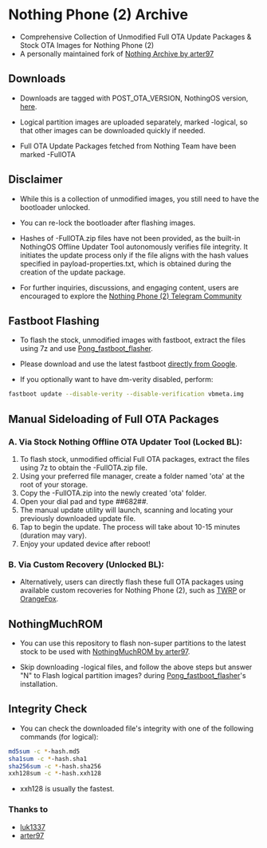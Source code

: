 # Nothing Phone (2) Archive

* Comprehensive Collection of Unmodified Full OTA Update Packages & Stock OTA Images for Nothing Phone (2)
* A personally maintained fork of [Nothing Archive by arter97](https://github.com/arter97/nothing_archive)

## Downloads

- Downloads are tagged with POST_OTA_VERSION, NothingOS version,
  [here](https://github.com/spike0en/nothing_archive/releases).

- Logical partition images are uploaded separately, marked -logical,
  so that other images can be downloaded quickly if needed.

- Full OTA Update Packages fetched from Nothing Team have been marked -FullOTA


## Disclaimer

- While this is a collection of unmodified images, you still need to have the bootloader unlocked.

- You can re-lock the bootloader after flashing images.

- Hashes of <name>-FullOTA.zip files have not been provided, as the built-in NothingOS Offline Updater Tool autonomously verifies file integrity. It initiates the update process only if the file aligns with the hash values specified in payload-properties.txt, which is obtained during the creation of the update package.

- For further inquiries, discussions, and engaging content, users are encouraged to explore the [Nothing Phone (2) Telegram Community](https://t.me/NothingPhone2)

  
## Fastboot Flashing

- To flash the stock, unmodified images with fastboot, extract the files using 7z and
  use [Pong_fastboot_flasher](https://github.com/HELLBOY017/Pong_fastboot_flasher).

- Please download and use the latest fastboot [directly from Google](https://developer.android.com/tools/releases/platform-tools).

- If you optionally want to have dm-verity disabled, perform:

``` bash
fastboot update --disable-verity --disable-verification vbmeta.img
```

## Manual Sideloading of Full OTA Packages

### A. Via Stock Nothing Offline OTA Updater Tool (Locked BL): 

1. To flash stock, unmodified official Full OTA packages, extract the files using 7z to obtain the <name>-FullOTA.zip file.
2. Using your preferred file manager, create a folder named 'ota' at the root of your storage.
3. Copy the <name>-FullOTA.zip into the newly created 'ota' folder.
4. Open your dial pad and type *#*#682#*#*.
5. The manual update utility will launch, scanning and locating your previously downloaded update file.
6. Tap to begin the update. The process will take about 10-15 minutes (duration may vary).
7. Enjoy your updated device after reboot!

### B. Via Custom Recovery (Unlocked BL):

- Alternatively, users can directly flash these full OTA packages using available custom recoveries for Nothing Phone (2), such as [TWRP](https://xdaforums.com/t/recovery-12-unofficial-teamwin-recovery-project.4623971) or [OrangeFox](https://xdaforums.com/t/recovery-12-1-official-orangefox-recovery-project-ofrp.4631141).


## NothingMuchROM

- You can use this repository to flash non-super partitions to the latest stock to be used with [NothingMuchROM by arter97](https://xdaforums.com/t/nothingmuchrom-for-nothing-phone-2.4623411).

- Skip downloading -logical files, and follow the above steps but answer "N" to Flash logical partition images? during [Pong_fastboot_flasher](https://github.com/HELLBOY017/Pong_fastboot_flasher)'s installation.


## Integrity Check

- You can check the downloaded file's integrity with one of the following commands (for logical):

``` bash
md5sum -c *-hash.md5
sha1sum -c *-hash.sha1
sha256sum -c *-hash.sha256
xxh128sum -c *-hash.xxh128
```

- xxh128 is usually the fastest.


### Thanks to
- [luk1337](https://github.com/luk1337/oplus_archive)
- [arter97](https://github.com/arter97/nothing_archive)
